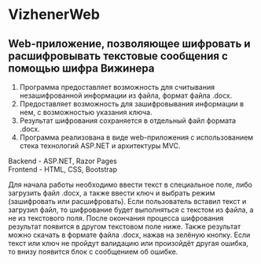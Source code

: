 # VizhenerWeb

<h2>Web-приложение, позволяющее шифровать и расшифровывать текстовые сообщения с помощью шифра Вижинера</h2>

1. Программа предоставляет возможность для считывания незашифрованной информации из файла, формат файла .docx.
2. Предоставляет возможность для зашифровывания информации в нем, с возможностью указания ключа. 
3. Результат шифрования сохраняется в отдельный файл формата .docx. 
4. Программа реализована в виде web-приложения с использованием стека технологий ASP.NET и архитектуры MVC. 

Backend - ASP.NET, Razor Pages <br>
Frontend - HTML, CSS, Bootstrap 

Для начала работы необходимо ввести текст в специальное поле, либо загрузить файл .docx, а также ввести ключ и выбрать режим (зашифровать или расшифровать).
Если пользователь вставил текст и загрузил файл, то шифрование будет выполняться с текстом из файла, а не из текстового поля. После окончания процесса шифрования
результат появится в другом текстовом поле ниже. Также результат можно скачать в формате файла .docx, нажав на зелёную кнопку. Если текст или ключ не пройдут
валидацию или произойдёт другая ошибка, то внизу появится блок с сообщением об ошибке.
